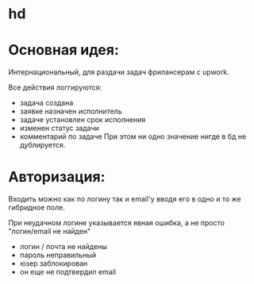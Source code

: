 # hd

Основная идея:
===============================

Интернациональный, для раздачи задач фрилансерам с upwork.

Все действия логгируются:
* задача создана
* заявке назначен исполнитель
* задаче установлен срок исполнения
* изменен статус задачи
* комментарий по задаче
При этом ни одно значение нигде в бд не дублируется.


Авторизация:
===============================

Входить можно как по логину так и email'y вводя его в одно и то же гибридное поле.

При неудачном логине указывается явная ошибка, а не просто "логин/email не найден"
* логин / почта не найдены
* пароль неправильный
* юзер заблокирован
* он еще не подтвердил email
